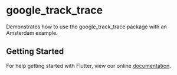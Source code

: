 # google_track_trace

Demonstrates how to use the google_track_trace package with an Amsterdam example.

## Getting Started

For help getting started with Flutter, view our online
[documentation](https://flutter.dev/).
